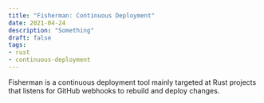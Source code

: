 ```yaml
---
title: "Fisherman: Continuous Deployment"
date: 2021-04-24
description: "Something"
draft: false
tags:
- rust
- continuous-deployment
---
```


Fisherman is a continuous deployment tool mainly targeted at Rust projects
that listens for GitHub webhooks to rebuild and deploy changes.

